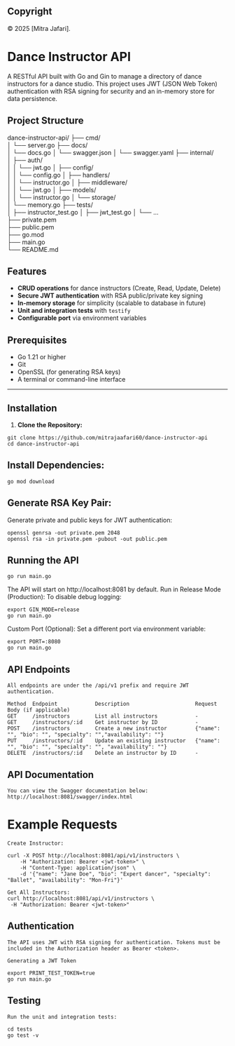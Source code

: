 ## Copyright

© 2025 [Mitra Jafari].

# Dance Instructor API

A RESTful API built with Go and Gin to manage a directory of dance instructors for a dance studio. This project uses JWT (JSON Web Token) authentication with RSA signing for security and an in-memory store for data persistence.


## Project Structure

dance-instructor-api/
├── cmd/                
│   └── server.go
├── docs/               
│   └── docs.go
│   └── swagger.json
│   └── swagger.yaml
├── internal/           
│   ├── auth/          
│   │   └── jwt.go
│   ├── config/       
│   │   └── config.go
│   ├── handlers/      
│   │   └── instructor.go
│   ├── middleware/    
│   │   └── jwt.go
│   ├── models/        
│   │   └── instructor.go
│   └── storage/      
│       └── memory.go
├── tests/             
│   ├── instructor_test.go
│   ├── jwt_test.go
│   └── ...          
├── private.pem        
├── public.pem         
├── go.mod             
├── main.go            
└── README.md         


## Features

- **CRUD operations** for dance instructors (Create, Read, Update, Delete)
- **Secure JWT authentication** with RSA public/private key signing
- **In-memory storage** for simplicity (scalable to database in future)
- **Unit and integration tests** with `testify`
- **Configurable port** via environment variables


## Prerequisites

- Go 1.21 or higher
- Git
- OpenSSL (for generating RSA keys)
- A terminal or command-line interface

---
## Installation
1. **Clone the Repository:**

```
git clone https://github.com/mitrajaafari60/dance-instructor-api
cd dance-instructor-api
```

## Install Dependencies:

```   
go mod download
```
##  Generate RSA Key Pair: 
Generate private and public keys for JWT authentication:

```
openssl genrsa -out private.pem 2048
openssl rsa -in private.pem -pubout -out public.pem
```

## Running the API

```
go run main.go
```    
    
The API will start on http://localhost:8081 by default.
Run in Release Mode (Production): To disable debug logging:

```
export GIN_MODE=release
go run main.go
```

Custom Port (Optional): Set a different port via environment variable:

```
export PORT=:8080
go run main.go
```

## API Endpoints

    All endpoints are under the /api/v1 prefix and require JWT authentication.

    Method	Endpoint	        Description	                    Request Body (if applicable)
    GET	    /instructors	    List all instructors	        -
    GET	    /instructors/:id	Get instructor by ID	        -
    POST	/instructors	    Create a new instructor         {"name": "", "bio": "", "specialty": "","availability": ""}
    PUT	    /instructors/:id	Update an existing instructor   {"name": "", "bio": "", "specialty": "", "availability": ""}
    DELETE	/instructors/:id	Delete an instructor by ID	    -

## API Documentation

    You can view the Swagger documentation below:
    http://localhost:8081/swagger/index.html

# Example Requests

    Create Instructor:

    curl -X POST http://localhost:8081/api/v1/instructors \
        -H "Authorization: Bearer <jwt-token>" \
        -H "Content-Type: application/json" \
        -d '{"name": "Jane Doe", "bio": "Expert dancer", "specialty": "Ballet", "availability": "Mon-Fri"}'

    Get All Instructors:
    curl http://localhost:8081/api/v1/instructors \
     -H "Authorization: Bearer <jwt-token>"


## Authentication

    The API uses JWT with RSA signing for authentication. Tokens must be included in the Authorization header as Bearer <token>.

    Generating a JWT Token
    
```
export PRINT_TEST_TOKEN=true
go run main.go
```
## Testing

    Run the unit and integration tests:

```    
cd tests
go test -v
```
